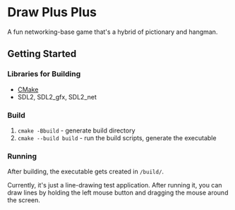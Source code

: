 # Draw Plus Plus

A fun networking-base game that's a hybrid of pictionary and hangman.

## Getting Started

### Libraries for Building

- [CMake](https://cmake.org/install/)
- SDL2, SDL2_gfx, SDL2_net

### Build

1. `cmake -Bbuild` - generate build directory
2. `cmake --build build` - run the build scripts, generate the executable

### Running

After building, the executable gets created in `/build/`.

Currently, it's just a line-drawing test application. After running it, you can
draw lines by holding the left mouse button and dragging the mouse around the
screen.
